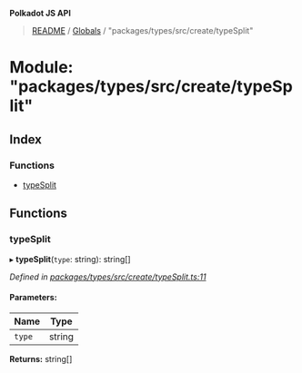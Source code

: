 **Polkadot JS API**

> [README](../README.md) / [Globals](../globals.md) / "packages/types/src/create/typeSplit"

# Module: "packages/types/src/create/typeSplit"

## Index

### Functions

* [typeSplit](_packages_types_src_create_typesplit_.md#typesplit)

## Functions

### typeSplit

▸ **typeSplit**(`type`: string): string[]

*Defined in [packages/types/src/create/typeSplit.ts:11](https://github.com/polkadot-js/api/blob/9d548f787/packages/types/src/create/typeSplit.ts#L11)*

#### Parameters:

Name | Type |
------ | ------ |
`type` | string |

**Returns:** string[]

